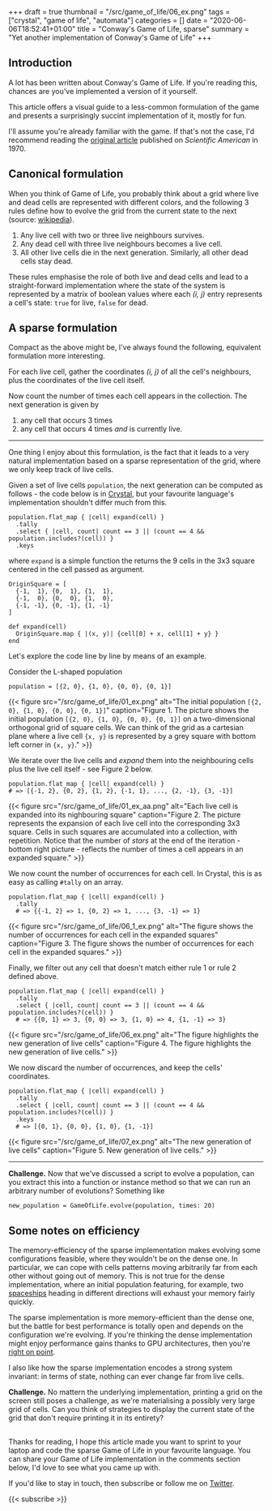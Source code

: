 +++
draft = true
thumbnail = "/src/game_of_life/06_ex.png"
tags = ["crystal", "game of life", "automata"]
categories = []
date = "2020-06-06T18:52:41+01:00"
title = "Conway's Game of Life, sparse"
summary = "Yet another implementation of Conway's Game of Life"
+++

## Introduction
A lot has been written about Conway's Game of Life. If you're reading this, chances are you've implemented a version of it yourself.

This article offers a visual guide to a less-common formulation of the game and presents a surprisingly succint implementation of it, mostly for fun.

I'll assume you're already familiar with the game. If that's not the case, I'd recommend reading the [original article](https://web.stanford.edu/class/sts145/Library/life.pdf) published on *Scientific American* in 1970.

## Canonical formulation
When you think of Game of Life, you probably think about a grid where live and dead cells are represented with different colors, and the following 3 rules define how to evolve the grid from the current state to the next (source: [wikipedia](https://en.wikipedia.org/wiki/Conway%27s_Game_of_Life)).

1. Any live cell with two or three live neighbours survives.
1. Any dead cell with three live neighbours becomes a live cell.
1. All other live cells die in the next generation. Similarly, all other dead cells stay dead.

These rules emphasise the role of both live and dead cells and lead to a straight-forward implementation where the state of the system is represented by a matrix of boolean values where each *(i, j)* entry represents a cell's state: `true` for live, `false` for dead.

## A sparse formulation
Compact as the above might be, I've always found the following, equivalent formulation more interesting.

For each live cell, gather the coordinates *(i, j)* of all the cell's neighbours, plus the coordinates of the live cell itself.

Now count the number of times each cell appears in the collection. The next generation is given by
1. any cell that occurs 3 times
1. any cell that occurs 4 times *and* is currently live.

***

One thing I enjoy about this formulation, is the fact that it leads to a very natural implementation based on a sparse representation of the grid, where we only keep track of live cells.

Given a set of live cells `population`, the next generation can be computed as follows - the code below is in [Crystal](https://crystal-lang.org/), but your favourite language's implementation shouldn't differ much from this.

```crystal
population.flat_map { |cell| expand(cell) }
  .tally
  .select { |cell, count| count == 3 || (count == 4 && population.includes?(cell)) }
  .keys
```

where `expand` is a simple function the returns the 9 cells in the 3x3 square centered in the cell passed as argument.

```crystal
OriginSquare = [
  {-1,  1}, {0,  1}, {1,  1},
  {-1,  0}, {0,  0}, {1,  0},
  {-1, -1}, {0, -1}, {1, -1}
]

def expand(cell)
  OriginSquare.map { |(x, y)| {cell[0] + x, cell[1] + y} }
end
```

Let's explore the code line by line by means of an example.

Consider the L-shaped population
```crystal
population = [{2, 0}, {1, 0}, {0, 0}, {0, 1}]
```

{{< figure src="/src/game_of_life/01_ex.png" alt="The initial population `[{2, 0}, {1, 0}, {0, 0}, {0, 1}]`" caption="Figure 1. The picture shows the initial population `[{2, 0}, {1, 0}, {0, 0}, {0, 1}]` on a two-dimensional orthogonal grid of square cells. We can think of the grid as a cartesian plane where a live cell `{x, y}` is represented by a grey square with bottom left corner in `{x, y}`." >}}

We iterate over the live cells and *expand* them into the neighbouring cells plus the live cell itself - see Figure 2 below.
```crystal
population.flat_map { |cell| expand(cell) }
# => [{-1, 2}, {0, 2}, {1, 2}, {-1, 1}, ..., {2, -1}, {3, -1}]
```

{{< figure src="/src/game_of_life/01_ex_aa.png" alt="Each live cell is expanded into its nighbouring square" caption="Figure 2. The picture represents the expansion of each live cell into the corresponding 3x3 square. Cells in such squares are accumulated into a collection, with repetition. Notice that the number of *stars* at the end of the iteration - bottom right picture - reflects the number of times a cell appears in an expanded square." >}}

We now count the number of occurrences for each cell. In Crystal, this is as easy as calling `#tally` on an array.

```crystal
population.flat_map { |cell| expand(cell) }
  .tally
  # => {{-1, 2} => 1, {0, 2} => 1, ..., {3, -1} => 1}
```

{{< figure src="/src/game_of_life/06_1_ex.png" alt="The figure shows the number of occurrences for each cell in the expanded squares" caption="Figure 3. The figure shows the number of occurrences for each cell in the expanded squares." >}}

Finally, we filter out any cell that doesn't match either rule 1 or rule 2 defined above.

```crystal
population.flat_map { |cell| expand(cell) }
  .tally
  .select { |cell, count| count == 3 || (count == 4 && population.includes?(cell)) }
  # => {{0, 1} => 3, {0, 0} => 3, {1, 0} => 4, {1, -1} => 3}
```

{{< figure src="/src/game_of_life/06_ex.png" alt="The figure highlights the new generation of live cells" caption="Figure 4. The figure highlights the new generation of live cells." >}}

We now discard the number of occurrences, and keep the cells' coordinates.

```crystal
population.flat_map { |cell| expand(cell) }
  .tally
  .select { |cell, count| count == 3 || (count == 4 && population.includes?(cell)) }
  .keys
  # => [{0, 1}, {0, 0}, {1, 0}, {1, -1}]
```

{{< figure src="/src/game_of_life/07_ex.png" alt="The new generation of live cells" caption="Figure 5. New generation of live cells." >}}

***

**Challenge.** Now that we've discussed a script to evolve a population, can you extract this into a function or instance method so that we can run an arbitrary number of evolutions? Something like
```crystal
new_population = GameOfLife.evolve(population, times: 20)
```

## Some notes on efficiency
The memory-efficiency of the sparse implementation makes evolving some configurations feasible, where they wouldn't be on the dense one. In particular, we can cope with cells patterns moving arbitrarily far from each other without going out of memory. This is not true for the dense implementation, where an initial population featuring, for example, two [spaceships](https://en.wikipedia.org/wiki/Spaceship_(cellular_automaton)) heading in different directions will exhaust your memory fairly quickly.

The sparse implementation is more memory-efficient than the dense one, but the battle for best performance is totally open and depends on the configuration we're evolving. If you're thinking the dense implementation might enjoy performance gains thanks to GPU architectures, then you're [right on point](https://www.google.com/search?q=gpu+game+of+life).

I also like how the sparse implementation encodes a strong system invariant: in terms of state, nothing can ever change far from live cells.

**Challenge.** No mattern the underlying implementation, printing a grid on the screen still poses a challenge, as we're materialising a possibly very large grid of cells. Can you think of strategies to display the current state of the grid that don't require printing it in its entirety?

##

Thanks for reading, I hope this article made you want to sprint to your laptop and code the sparse Game of Life in your favourite language. You can share your Game of Life implementation in the comments section below, I'd love to see what you came up with.

If you'd like to stay in touch, then subscribe or follow me on [Twitter](https://twitter.com/lbarasti).

{{< subscribe >}}
